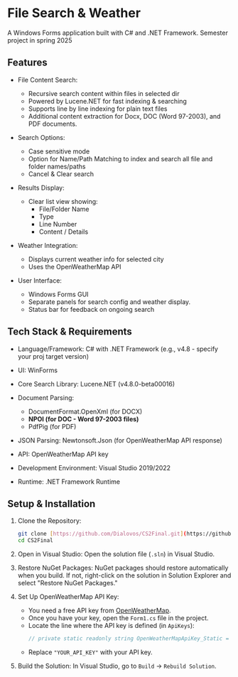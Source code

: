 ﻿# File Search & Weather

A Windows Forms application built with C# and .NET Framework.
Semester project in spring 2025

## Features

* File Content Search:
    * Recursive search content within files in selected dir
    * Powered by Lucene.NET for fast indexing & searching
    * Supports line by line indexing for plain text files
    * Additional content extraction for Docx, DOC (Word 97-2003), and PDF documents.
    
* Search Options:
    * Case sensitive mode
    * Option for Name/Path Matching to index and search all file and folder names/paths
    * Cancel & Clear search
    
* Results Display:
    * Clear list view showing:
        * File/Folder Name
        * Type
        * Line Number 
        * Content / Details

* Weather Integration:
    * Displays current weather info for selected city
    * Uses the OpenWeatherMap API
    
* User Interface:
    * Windows Forms GUI
    * Separate panels for search config and weather display.
    * Status bar for feedback on ongoing search

## Tech Stack & Requirements

* Language/Framework: C# with .NET Framework (e.g., v4.8 - specify your proj target version)
* UI: WinForms
* Core Search Library: Lucene.NET (v4.8.0-beta00016)

* Document Parsing:
    * DocumentFormat.OpenXml (for DOCX)
    * **NPOI (for DOC - Word 97-2003 files)**
    * PdfPig (for PDF)
    
* JSON Parsing: Newtonsoft.Json (for OpenWeatherMap API response)
* API: OpenWeatherMap API key
* Development Environment: Visual Studio 2019/2022
* Runtime: .NET Framework Runtime

## Setup & Installation

1.  Clone the Repository:
    ```bash
    git clone [https://github.com/Dialovos/CS2Final.git](https://github.com/Dialovos/CS2_Final.git)
    cd CS2Final
    ```

2.  Open in Visual Studio:
    Open the solution file (`.sln`) in Visual Studio.

3.  Restore NuGet Packages:
    NuGet packages should restore automatically when you build. If not, right-click on the solution in Solution Explorer and select "Restore NuGet Packages."

4.  Set Up OpenWeatherMap API Key:
    * You need a free API key from [OpenWeatherMap](https://openweathermap.org/).
    * Once you have your key, open the `Form1.cs` file in the project.
    * Locate the line where the API key is defined (in `ApiKeys`): 
        ```csharp
        // private static readonly string OpenWeatherMapApiKey_Static = "YOUR_API_KEY";
        ```
    * Replace `"YOUR_API_KEY"` with your API key.
        
5.  Build the Solution:
    In Visual Studio, go to `Build` -> `Rebuild Solution`.
